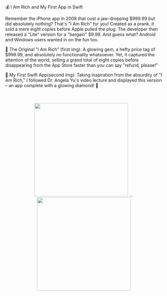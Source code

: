 💰 I Am Rich and My First App in Swift

Remember the iPhone app in 2008 that cost a jaw-dropping $999.99 but did absolutely nothing? That's "I Am Rich" for you! Created as a prank, it sold a mere eight copies before Apple pulled the plug.
The developer then released a "Lite" version for a "bargain" $9.99. And guess what? Android and Windows users wanted in on the fun too.

📱 The Original "I Am Rich" (first img): A glowing gem, a hefty price tag of $999.99, and absolutely no functionality whatsoever. Yet, it captured the attention of the world, selling a grand total of eight copies before disappearing from the App Store faster than you can say "refund, please!"

🚀 My First Swift App(second img): Taking inspiration from the absurdity of "I Am Rich," I followed Dr. Angela Yu's video lecture and displayed this version – an app complete with a glowing diamond! 💎


<br/>
<br/>
<div align="center">
<img src="https://github.com/MuselianiMariami/I-AM-RICH/assets/137683336/e711c3a5-3efa-4abc-9323-3cac6808a729" width="300"/>
  <span>...</span>
<img src="https://github.com/MuselianiMariami/I-AM-RICH/assets/137683336/205be348-c5ce-4e25-a9c0-d0d91facc07f" width="300"/>
</div>

